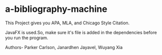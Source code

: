 # a-bibliography-machine

This Project gives you APA, MLA, and Chicago Style Citation.

JavaFX is used.So, make sure it's file is  added in the dependencies before you run the program.

Authors- Parker Carlson, Janardhen Jayavel, Wuyang Xia
